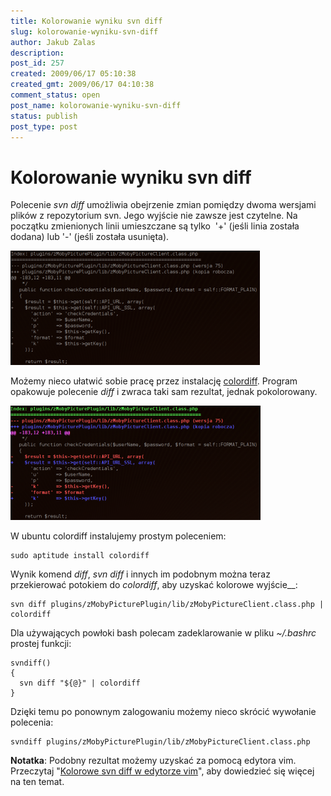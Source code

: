 ```yaml
---
title: Kolorowanie wyniku svn diff
slug: kolorowanie-wyniku-svn-diff
author: Jakub Zalas
description: 
post_id: 257
created: 2009/06/17 05:10:38
created_gmt: 2009/06/17 04:10:38
comment_status: open
post_name: kolorowanie-wyniku-svn-diff
status: publish
post_type: post
---
```


<!--Polecenie svn diff umożliwia obejrzenie zmian pomiędzy dwoma wersjami plików z repozytorium svn. Ponieważ jego wyjście nie zawsze jest czytelne, możemy nieco ułatwić sobie pracę przez instalację colordiff. Program opakowuje polecenie diff i zwraca taki sam rezultat, jednak pokolorowany.-->

# Kolorowanie wyniku svn diff

Polecenie _svn diff_ umożliwia obejrzenie zmian pomiędzy dwoma wersjami plików z repozytorium svn. Jego wyjście nie zawsze jest czytelne. Na początku zmienionych linii umieszczane są tylko  '+' (jeśli linia została dodana) lub '-' (jeśli została usunięta). 

![svn diff in black and white](/uploads/wp//2009/06/svn-diff-before-399x183.png)

Możemy nieco ułatwić sobie pracę przez instalację [colordiff](http://colordiff.sourceforge.net/). Program opakowuje polecenie _diff_ i zwraca taki sam rezultat, jednak pokolorowany. 

![svn diff in colors](/uploads/wp//2009/06/svn-diff-after-400x183.png)

W ubuntu colordiff instalujemy prostym poleceniem: 
    
    
    sudo aptitude install colordiff

Wynik komend _diff_, _svn diff_ i innych im podobnym można teraz przekierować potokiem do _colordiff_, aby uzyskać kolorowe wyjście__: 
    
    
    svn diff plugins/zMobyPicturePlugin/lib/zMobyPictureClient.class.php | colordiff

Dla używających powłoki bash polecam zadeklarowanie w pliku _~/.bashrc_ prostej funkcji: 
    
    
    svndiff()
    {
      svn diff "${@}" | colordiff
    }

Dzięki temu po ponownym zalogowaniu możemy nieco skrócić wywołanie polecenia: 
    
    
    svndiff plugins/zMobyPicturePlugin/lib/zMobyPictureClient.class.php

**Notatka**: Podobny rezultat możemy uzyskać za pomocą edytora vim. Przeczytaj "[Kolorowe svn diff w edytorze vim](/kolorowe-svn-diff-w-edytorze-vim)", aby dowiedzieć się więcej na ten temat.
